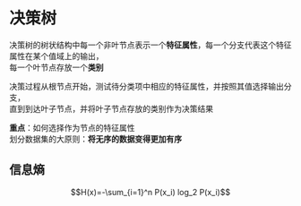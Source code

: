 # 决策树
决策树的树状结构中每一个非叶节点表示一个**特征属性**，每一个分支代表这个特征属性在某个值域上的输出，  
每一个叶节点存放一个**类别**  

决策过程从根节点开始，测试待分类项中相应的特征属性，并按照其值选择输出分支，  
直到到达叶子节点，并将叶子节点存放的类别作为决策结果 

**重点**：如何选择作为节点的特征属性  
划分数据集的大原则：**将无序的数据变得更加有序**

## 信息熵

$$H(x)=-\sum_{i=1}^n P(x_i) log_2 P(x_i)$$
